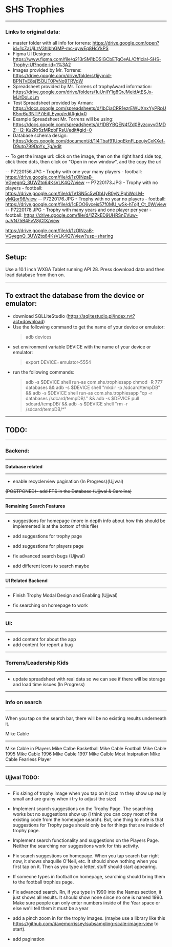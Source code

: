 # SHS Trophies 
___________________________________________________
### Links to original data:
- master folder with all info for torrens: https://drive.google.com/open?id=1cZaUjLzV3hIbhGMP-mc-uywEq8HcYkPS
- Figma UI Designs: https://www.figma.com/file/q213rSM1bDSIGCbETgCeAL/Official-SHS-Trophy-UI?node-id=1%3A2
- Images provided by Mr. Torrens: https://drive.google.com/drive/folders/1jjymid-BPNTvE8sj15OUT0PvNo9TRVqW
- Spreadsheet provided by Mr. Torrens of trophyAward information: https://drive.google.com/drive/folders/1uUnlIY1g8QrJMeidAtESJx-MJrDoLoLm
- Test Spreadsheet provided by Arman: https://docs.google.com/spreadsheets/d/1bCjaCRR1ezrEWUXnxYyPRpUK5nr6u3NTP7iEitLEyxo/edit#gid=0
- Example Spreadsheet Mr. Torrens will be using: https://docs.google.com/spreadsheets/d/1DBYBQEN4fZd0ByzcxvvGMDZ--I2-Ku2Rr5zMRpbFRsU/edit#gid=0
- Database schema design: https://docs.google.com/document/d/1I4Tbaf91UoqEknFLpeujyCxKXef-D9utp799DpYx_7g/edit

-- To get the image url: click on the image, then on the right hand side top, click three dots, then click on "Open in new window", and the copy the url


-- P7220156.JPG - Trophy with one year many players - football: https://drive.google.com/file/d/1zOlNzaB-VGyegnQ_3UWZtq64KsVLK4Q7/view
-- P7220173.JPG - Trophy with no players - football:  https://drive.google.com/file/d/1V1SN5c5wDbUyB0yNlPphWoLM-yMQor98/view
-- P7220176.JPG - Trophy with no year no players - football: https://drive.google.com/file/d/1cEOO6vceis57f0MU_wSk-hTojf_Ct_0W/view
-- P7220178.JPG - Trophy with many years and one player per year - football: https://drive.google.com/file/d/1ZZkED9UHRSnEVuw-oJVN75B4FvV8jCfX/view

https://drive.google.com/file/d/1zOlNzaB-VGyegnQ_3UWZtq64KsVLK4Q7/view?usp=sharing

___________________________________________________
## Setup:

Use a 10.1 inch WXGA Tablet running API 28. Press download data and then load database from then on.
___________________________________________________

## To extract the database from the device or emulator:

* download SQLLiteStudio (https://sqlitestudio.pl/index.rvt?act=download)
* Use the following command to get the name of your device or emulator:
    > adb devices
* set environment variable DEVICE with the name of your device or emulator:
    > export DEVICE=emulator-5554
* run the following commands:
    > adb -s $DEVICE shell run-as com.shs.trophiesapp chmod -R 777 databases &&
        adb -s $DEVICE shell "mkdir -p /sdcard/tempDB" && 
        adb -s $DEVICE shell run-as com.shs.trophiesapp "cp -r databases /sdcard/tempDB/." && 
        adb -s $DEVICE pull sdcard/tempDB/ && 
        adb -s $DEVICE shell "rm -r /sdcard/tempDB/*"

___________________________________________________

## TODO:
___________________________________________________

### Backend:
___________________________________________________
**Database related**
___________________________________________________
- enable recyclerview pagination (In Progress)(Ujjwal)


~~(POSTPONED)- add FTS in the Database (Ujjwal & Carolina)~~
___________________________________________________
**Remaining Search Features**
___________________________________________________

- suggestions for homepage (more in depth info about how this should be implemented is at the bottom of this file)
- add suggestions for trophy page 
- add suggestions for players page

- fix advanced search bugs (Ujjwal)

- add different icons to search maybe






___________________________________________________
**UI Related Backend**
___________________________________________________

- Finish Trophy Modal Design and Enabling (Ujjwal)

- fix searching on homepage to work





___________________________________________________
### UI:
___________________________________________________
- add content for about the app
- add content for report a bug
  

___________________________________________________
### Torrens/Leadership Kids
___________________________________________________

- update spreadsheet with real data so we can see if there will be storage and load time issues (In Progress)

___________________________________________________
### Info on search
___________________________________________________
When you tap on the search bar, there will be no existing results underneath it. 




Mike Cable 
___________

Mike Cable in Players
Mike Calbe Basketball
Mike Cable Football
Mike Cable 1995
Mike Cable 1996
Mike Cable 1997
Mike Calble Most Insipration
Mike Cable Fearless Player

___________________________________________________
### Ujjwal TODO:
___________________________________________________


- Fix sizing of trophy image when you tap on it (cuz rn they show up really small and are grainy when i try to adjust the size)

- Implement search suggestions on the Trophy Page. The searching works but no suggestions show up (i think you can copy most of the existing code from the homepgae search). But, one thing to note is that suggestions for Trophy page should only be for things that are inside of trophy page. 
- Implement search functionality and suggestions on the Players Page. Neither the searching nor suggestions work for this activity. 
- Fix search suggestions on homepage. When you tap search bar right now, it shows shaquille O'Neil, etc. It should show nothing when you first tap on it. Then as you type a letter, stuff should start appearing.
- If someone types in football on homepage, searching should bring them to the football trophies page.
- Fix advanced search. Rn, if you type in 1990 into the Names section, it just shows all results. It should show none since no one is named 1990. Make sure people can only enter numbers inside of the Year space or else we'll tell them it must be a year
- add a pinch zoom in for the trophy images. (maybe use a library like this https://github.com/davemorrissey/subsampling-scale-image-view to start).
- add pagination


